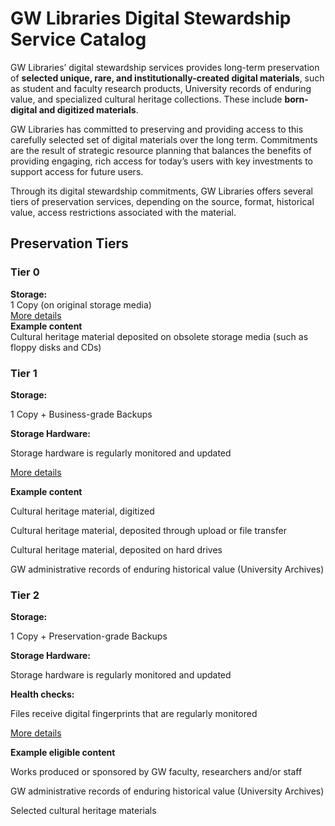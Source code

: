 # GW Libraries Digital Stewardship Service Catalog

GW Libraries’ digital stewardship services provides long-term preservation of **selected unique, rare, and institutionally-created digital materials**, such as student and faculty research products, University records of enduring value, and specialized cultural heritage collections. These include **born-digital and digitized materials**.

GW Libraries has committed to preserving and providing access to this carefully selected set of digital materials over the long term. Commitments are the result of strategic resource planning that balances the benefits of providing engaging, rich access for today’s users with key investments to support access for future users.

Through its digital stewardship commitments, GW Libraries offers several tiers of preservation services, depending on the source, format, historical value, access restrictions associated with the material.

## Preservation Tiers

### Tier 0

**Storage:**  
1 Copy (on original storage media)  
[More details](#)  
**Example content**  
Cultural heritage material deposited on obsolete storage media (such as floppy disks and CDs)

### Tier 1

**Storage:** 

1 Copy + Business-grade Backups

**Storage Hardware:** 

Storage hardware is regularly monitored and updated

[More details](#)

**Example content**

Cultural heritage material, digitized 

Cultural heritage material, deposited through upload or file transfer

Cultural heritage material, deposited on hard drives

GW administrative records of enduring historical value (University Archives)

### Tier 2

**Storage:**

1 Copy + Preservation-grade Backups

**Storage Hardware:**

Storage hardware is regularly monitored and updated

**Health checks:**

Files receive digital fingerprints that are regularly monitored

[More details](#)

**Example eligible content**

Works produced or sponsored by GW faculty, researchers and/or staff

GW administrative records of enduring historical value (University Archives)

Selected cultural heritage materials
